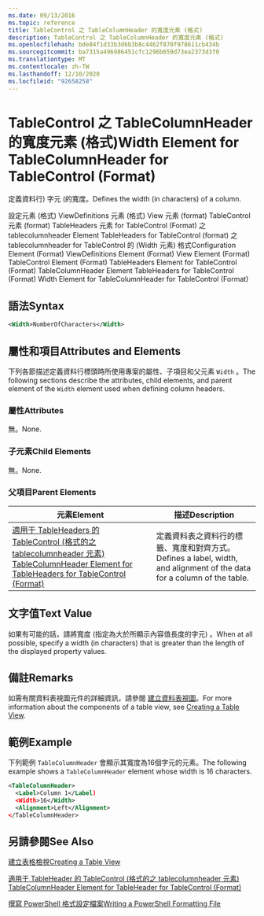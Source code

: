 ```yaml
---
ms.date: 09/13/2016
ms.topic: reference
title: TableControl 之 TableColumnHeader 的寬度元素 (格式)
description: TableControl 之 TableColumnHeader 的寬度元素 (格式)
ms.openlocfilehash: bde84f1d33b3d6b3b8c4462f870f978611cb434b
ms.sourcegitcommit: ba7315a496986451cfc1296b659d73ea2373d3f0
ms.translationtype: MT
ms.contentlocale: zh-TW
ms.lasthandoff: 12/10/2020
ms.locfileid: "92658258"
---
```

# <a name="width-element-for-tablecolumnheader-for-tablecontrol-format"></a><span data-ttu-id="79b65-103">TableControl 之 TableColumnHeader 的寬度元素 (格式)</span><span class="sxs-lookup"><span data-stu-id="79b65-103">Width Element for TableColumnHeader for TableControl (Format)</span></span>

<span data-ttu-id="79b65-104">定義資料行) 字元 (的寬度。</span><span class="sxs-lookup"><span data-stu-id="79b65-104">Defines the width (in characters) of a column.</span></span>

<span data-ttu-id="79b65-105">設定元素 (格式) ViewDefinitions 元素 (格式) View 元素 (format) TableControl 元素 (format) TableHeaders 元素 for TableControl (Format) 之 tablecolumnheader Element TableHeaders for TableControl (format) 之 tablecolumnheader for TableControl 的 (Width 元素) 格式</span><span class="sxs-lookup"><span data-stu-id="79b65-105">Configuration Element (Format) ViewDefinitions Element (Format) View Element (Format) TableControl Element (Format) TableHeaders Element for TableControl (Format) TableColumnHeader Element TableHeaders for TableControl (Format) Width Element for TableColumnHeader for TableControl (Format)</span></span>

## <a name="syntax"></a><span data-ttu-id="79b65-106">語法</span><span class="sxs-lookup"><span data-stu-id="79b65-106">Syntax</span></span>

```xml
<Width>NumberOfCharacters</Width>
```

## <a name="attributes-and-elements"></a><span data-ttu-id="79b65-107">屬性和項目</span><span class="sxs-lookup"><span data-stu-id="79b65-107">Attributes and Elements</span></span>

<span data-ttu-id="79b65-108">下列各節描述定義資料行標頭時所使用專案的屬性、子項目和父元素 `Width` 。</span><span class="sxs-lookup"><span data-stu-id="79b65-108">The following sections describe the attributes, child elements, and parent element of the `Width` element used when defining column headers.</span></span>

### <a name="attributes"></a><span data-ttu-id="79b65-109">屬性</span><span class="sxs-lookup"><span data-stu-id="79b65-109">Attributes</span></span>

<span data-ttu-id="79b65-110">無。</span><span class="sxs-lookup"><span data-stu-id="79b65-110">None.</span></span>

### <a name="child-elements"></a><span data-ttu-id="79b65-111">子元素</span><span class="sxs-lookup"><span data-stu-id="79b65-111">Child Elements</span></span>

<span data-ttu-id="79b65-112">無。</span><span class="sxs-lookup"><span data-stu-id="79b65-112">None.</span></span>

### <a name="parent-elements"></a><span data-ttu-id="79b65-113">父項目</span><span class="sxs-lookup"><span data-stu-id="79b65-113">Parent Elements</span></span>

|<span data-ttu-id="79b65-114">元素</span><span class="sxs-lookup"><span data-stu-id="79b65-114">Element</span></span>|<span data-ttu-id="79b65-115">描述</span><span class="sxs-lookup"><span data-stu-id="79b65-115">Description</span></span>|
|-------------|-----------------|
|[<span data-ttu-id="79b65-116">適用于 TableHeaders 的 TableControl (格式的之 tablecolumnheader 元素) </span><span class="sxs-lookup"><span data-stu-id="79b65-116">TableColumnHeader Element for TableHeaders for TableControl (Format)</span></span>](./tablecolumnheader-element-format.md)|<span data-ttu-id="79b65-117">定義資料表之資料行的標籤、寬度和對齊方式。</span><span class="sxs-lookup"><span data-stu-id="79b65-117">Defines a label, width, and alignment of the data for a column of the table.</span></span>|

## <a name="text-value"></a><span data-ttu-id="79b65-118">文字值</span><span class="sxs-lookup"><span data-stu-id="79b65-118">Text Value</span></span>

<span data-ttu-id="79b65-119">如果有可能的話，請將寬度 (指定為大於所顯示內容值長度的字元) 。</span><span class="sxs-lookup"><span data-stu-id="79b65-119">When at all possible, specify a width (in characters) that is greater than the length of the displayed property values.</span></span>

## <a name="remarks"></a><span data-ttu-id="79b65-120">備註</span><span class="sxs-lookup"><span data-stu-id="79b65-120">Remarks</span></span>

<span data-ttu-id="79b65-121">如需有關資料表視圖元件的詳細資訊，請參閱 [建立資料表視圖](./creating-a-table-view.md)。</span><span class="sxs-lookup"><span data-stu-id="79b65-121">For more information about the components of a table view, see [Creating a Table View](./creating-a-table-view.md).</span></span>

## <a name="example"></a><span data-ttu-id="79b65-122">範例</span><span class="sxs-lookup"><span data-stu-id="79b65-122">Example</span></span>

<span data-ttu-id="79b65-123">下列範例 `TableColumnHeader` 會顯示其寬度為16個字元的元素。</span><span class="sxs-lookup"><span data-stu-id="79b65-123">The following example shows a `TableColumnHeader` element whose width is 16 characters.</span></span>

```xml
<TableColumnHeader>
  <Label>Column 1</Label)
  <Width>16</Width>
  <Alignment>Left</Alignment>
</TableColumnHeader>
```

## <a name="see-also"></a><span data-ttu-id="79b65-124">另請參閱</span><span class="sxs-lookup"><span data-stu-id="79b65-124">See Also</span></span>

[<span data-ttu-id="79b65-125">建立表格檢視</span><span class="sxs-lookup"><span data-stu-id="79b65-125">Creating a Table View</span></span>](./creating-a-table-view.md)

[<span data-ttu-id="79b65-126">適用于 TableHeader 的 TableControl (格式的之 tablecolumnheader 元素) </span><span class="sxs-lookup"><span data-stu-id="79b65-126">TableColumnHeader Element for TableHeader for TableControl (Format)</span></span>](./tablecolumnheader-element-format.md)

[<span data-ttu-id="79b65-127">撰寫 PowerShell 格式設定檔案</span><span class="sxs-lookup"><span data-stu-id="79b65-127">Writing a PowerShell Formatting File</span></span>](./writing-a-powershell-formatting-file.md)
